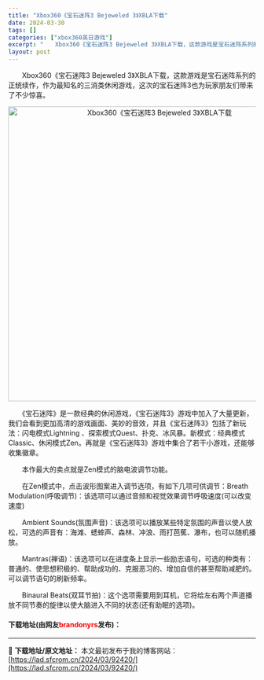 ```yaml
---
title: "Xbox360《宝石迷阵3 Bejeweled 3》XBLA下载"
date: 2024-03-30
tags: []
categories: ["xbox360英日游戏"]
excerpt: "　　Xbox360《宝石迷阵3 Bejeweled 3》XBLA下载，这款游戏是宝石迷阵系列的正统续作，作为最知名的三消类休闲游戏，这次的宝石迷阵3也为玩家朋友们带来了不少惊喜。 　　《宝石迷阵》是一款经典的休闲游戏，《宝石迷阵3》游戏中加入了大量更新，我们会看到更加高清的游戏画面、美妙的音效，并且&hellip;"
layout: post
---
```


 <p>　　Xbox360《宝石迷阵3 Bejeweled 3》XBLA下载，这款游戏是宝石迷阵系列的正统续作，作为最知名的三消类休闲游戏，这次的宝石迷阵3也为玩家朋友们带来了不少惊喜。</p> <p align="center"><img align="" border="0" src="https://lad.sfcrom.cn/wp-content/uploads/2024/03/20240330_6607e1e6143d0.webp" width="600" alt="Xbox360《宝石迷阵3 Bejeweled 3》XBLA下载" /></p> <p>　　《宝石迷阵》是一款经典的休闲游戏，《宝石迷阵3》游戏中加入了大量更新，我们会看到更加高清的游戏画面、美妙的音效，并且《宝石迷阵3》包括了新玩法：闪电模式Lightning 、探索模式Quest、扑克、冰风暴。新模式：经典模式Classic、休闲模式Zen。再就是《宝石迷阵3》游戏中集合了若干小游戏，还能够收集徽章。</p> <p>　　本作最大的卖点就是Zen模式的脑电波调节功能。</p> <p>　　在Zen模式中，点击波形图案进入调节选项，有如下几项可供调节：Breath Modulation(呼吸调节)：该选项可以通过音频和视觉效果调节呼吸速度(可以改变速度)</p> <p>　　Ambient Sounds(氛围声音)：该选项可以播放某些特定氛围的声音以使人放松，可选的声音有：海滩、蟋蟀声、森林、冲浪、雨打芭蕉、瀑布，也可以随机播放。</p> <p>　　Mantras(禅语)：该选项可以在进度条上显示一些励志语句，可选的种类有：普通的、使思想积极的、帮助成功的、克服恶习的、增加自信的甚至帮助减肥的。可以调节语句的刷新频率。</p> <p>　　Binaural Beats(双耳节拍)：这个选项需要用到耳机，它将给左右两个声道播放不同节奏的旋律以使大脑进入不同的状态(还有助眠的选项)。</p> <p><h4>下载地址(由网友<font color="red">brandonyrs</font>发布)：</h4></p> 

---
📖 **下载地址/原文地址：** 本文最初发布于我的博客网站：[https://lad.sfcrom.cn/2024/03/92420/](https://lad.sfcrom.cn/2024/03/92420/)
